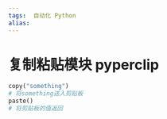 ```yaml
---
tags:  自动化 Python
alias: 
---
```

# 复制粘贴模块 pyperclip

```python
copy("something")
# 将something送入剪贴板
paste()
# 将剪贴板的值返回
```